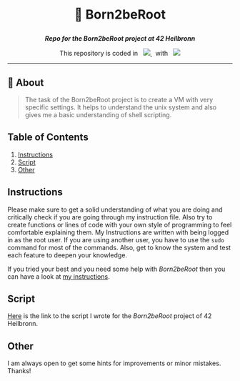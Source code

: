 <h1 align="center">
    <p>
        📓 Born2beRoot
    </p>
</h1>

<p align="center">
    <b><i>Repo for the Born2beRoot project at 42 Heilbronn</i></b>
</p>

<p align="center">
    This repository is coded in&nbsp&nbsp
    <a href="https://skillicons.dev">
        <img src="https://skillicons.dev/icons?i=bash" />
    </a>
     &nbsp&nbspwith&nbsp&nbsp
    <a href="https://skillicons.dev">
        <img src="https://skillicons.dev/icons?i=neovim" />
    </a>
</p>

---

## 💾 About
> The task of the Born2beRoot project is to create a VM with very specific settings.
> It helps to understand the unix system and also gives me a basic understanding of shell scripting.


## Table of Contents
1. [Instructions](#instructions)
2. [Script](#script)
3. [Other](#other)

## Instructions
Please make sure to get a solid understanding of what you are doing and critically check if you are going through my instruction file.
Also try to create functions or lines of code with your own style of programming to feel comfortable explaining them.
My Instructions are written with being logged in as the root user. If you are using another user, you have to use the `sudo` command for most of the commands.
Also, get to know the system and test each feature to deepen your knowledge.

If you tried your best and you need some help with _Born2beRoot_ then you can have a look at [my instructions](./Instructions.md).

## Script
[Here](./monitoring.sh) is the link to the script I wrote for the _Born2beRoot_ project of 42 Heilbronn.

## Other
I am always open to get some hints for improvements or minor mistakes. Thanks!
